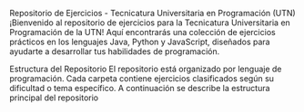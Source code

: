 Repositorio de Ejercicios - Tecnicatura Universitaria en Programación (UTN)
¡Bienvenido al repositorio de ejercicios para la Tecnicatura Universitaria en Programación de la UTN! Aquí encontrarás una colección de ejercicios prácticos en los lenguajes Java, Python y JavaScript, diseñados para ayudarte a desarrollar tus habilidades de programación.

Estructura del Repositorio
El repositorio está organizado por lenguaje de programación. Cada carpeta contiene ejercicios clasificados según su dificultad o tema específico. A continuación se describe la estructura principal del repositorio
